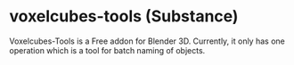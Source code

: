 # voxelcubes-tools (Substance)
Voxelcubes-Tools is a Free addon for Blender 3D. Currently, it only has one operation which is a tool for batch naming of objects.
